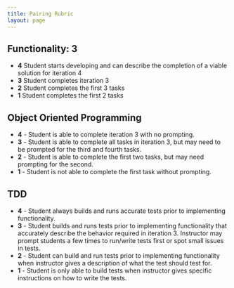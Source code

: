 ```yaml
---
title: Pairing Rubric
layout: page
---
```



## Functionality: 3

  * **4** Student starts developing and can describe the completion of a viable solution for iteration 4
  * **3** Student completes iteration 3
  * **2** Student completes the first 3 tasks
  * **1** Student completes the first 2 tasks

## Object Oriented Programming

  * **4** - Student is able to complete iteration 3 with no prompting.
  * **3** - Student is able to complete all tasks in iteration 3, but may need to be prompted for the third and fourth tasks.
  * **2** - Student is able to complete the first two tasks, but may need prompting for the second.
  * **1** - Student is not able to complete the first task without prompting.

## TDD

  * **4** - Student always builds and runs accurate tests prior to implementing functionality.
  * **3** - Student builds and runs tests prior to implementing functionality that accurately describe the behavior required in iteration 3. Instructor may prompt students a few times to run/write tests first or spot small issues in tests.
  * **2** - Student can build and run tests prior to implementing functionality when instructor gives a description of what the test should test for.
  * **1** - Student is only able to build tests when instructor gives specific instructions on how to write the tests.
